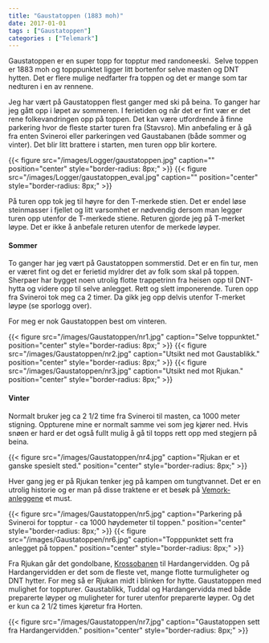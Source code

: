 ```yaml
---
title: "Gaustatoppen (1883 moh)"
date: 2017-01-01
tags : ["Gaustatoppen"]
categories : ["Telemark"]
---
```

Gaustatoppen er en super topp for topptur med randoneeski.  Selve toppen er 1883 moh og topppunktet ligger litt bortenfor selve masten og DNT hytten. Det er flere mulige nedfarter fra toppen og det er mange som tar nedturen i en av rennene.

 Jeg har vært på Gaustatoppen flest ganger med ski på beina. To ganger har jeg gått opp i løpet av sommeren. I ferietiden og når det er fint vær er det rene folkevandringen opp på toppen. Det kan være utfordrende å finne parkering hvor de fleste starter turen fra (Stavsro). Min anbefaling er å gå fra enten Svineroi eller parkeringen ved Gaustabanen (både sommer og vinter). Det blir litt brattere i starten, men turen opp blir kortere.

 {{< figure src="/images/Logger/gaustatoppen.jpg" caption="" position="center" style="border-radius: 8px;" >}}
 {{< figure src="/images/Logger/gaustatoppen_eval.jpg" caption="" position="center" style="border-radius: 8px;" >}}

På turen opp tok jeg til høyre for den T-merkede stien. Det er endel løse steinmasser i fjellet og litt varsomhet er nødvendig dersom man legger turen opp utenfor de T-merkede stiene. Returen gjorde jeg på T-merket løype. Det er ikke å anbefale returen utenfor de merkede løyper.   

#### Sommer

To ganger har jeg vært på Gaustatoppen sommerstid. Det er en fin tur, men er været fint og det er ferietid myldrer det av folk som skal på toppen. Sherpaer har bygget noen utrolig flotte trappetrinn fra heisen opp til DNT-hytta og videre opp til selve anlegget. Rett og slett imponerende. Turen opp fra Svineroi tok meg ca 2 timer. Da gikk jeg opp delvis utenfor T-merket løype (se sporlogg over).

For meg er nok Gaustatoppen best om vinteren.

{{< figure src="/images/Gaustatoppen/nr1.jpg" caption="Selve toppunktet." position="center" style="border-radius: 8px;" >}}
{{< figure src="/images/Gaustatoppen/nr2.jpg" caption="Utsikt ned mot Gaustablikk." position="center" style="border-radius: 8px;" >}}
{{< figure src="/images/Gaustatoppen/nr3.jpg" caption="Utsikt ned mot Rjukan." position="center" style="border-radius: 8px;" >}}

#### Vinter

Normalt bruker jeg ca 2 1/2 time fra Svineroi til masten, ca 1000 meter stigning. Oppturene mine er normalt samme vei som jeg kjører ned. Hvis snøen er hard er det også fullt mulig å gå til topps rett opp med stegjern på beina.

{{< figure src="/images/Gaustatoppen/nr4.jpg" caption="Rjukan er et ganske spesielt sted." position="center" style="border-radius: 8px;" >}}

Hver gang jeg er på Rjukan tenker jeg på kampen om tungtvannet. Det er en utrolig historie og er man på disse traktene er et besøk på [Vemork-anleggene](http://vemork.visitvemork.no/kampen-om-tungtvannet/) et must.

{{< figure src="/images/Gaustatoppen/nr5.jpg" caption="Parkering på Svineroi for topptur - ca 1000 høydemeter til toppen." position="center" style="border-radius: 8px;" >}}
{{< figure src="/images/Gaustatoppen/nr6.jpg" caption="Topppunktet sett fra anlegget på toppen." position="center" style="border-radius: 8px;" >}}

Fra Rjukan går det gondolbane, [Krossobanen](http://www.krossobanen.no/) til Hardangervidden. Og på Hardangervidden er det som de fleste vet, mange flotte turmuligheter og DNT hytter. For meg så er Rjukan midt i blinken for hytte. Gaustatoppen med mulighet for toppturer. Gaustablikk, Tuddal og Hardangervidda med både preparerte løyper og muligheter for turer utenfor preparerte løyper. Og det er kun ca 2 1/2 times kjøretur fra Horten.

{{< figure src="/images/Gaustatoppen/nr7.jpg" caption="Gaustatoppen sett fra Hardangervidden." position="center" style="border-radius: 8px;" >}}
